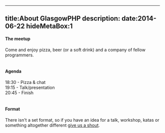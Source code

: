 ----
title:About GlasgowPHP
description: 
date:2014-06-22
hideMetaBox:1
----

#### The meetup
Come and enjoy pizza, beer (or a soft drink) and a company of fellow programmers.  
<br/>

#### Agenda
18:30 - Pizza & chat  
19:15 - Talk/presentation  
20:45 - Finish  
<br/>

#### Format
There isn't a set format, so if you have an idea for a talk, workshop, katas
or something altogether different [give us a shout][1].


[1]:/becomeaspeaker